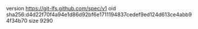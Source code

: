 version https://git-lfs.github.com/spec/v1
oid sha256:d4d22f70f4a94e1d86d92bf6e1711194837cedef9ed124d613ce4abb94f34b70
size 9290

